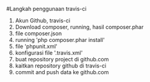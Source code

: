 #Langkah penggunaan travis-ci

1. Akun Github, travis-ci 
2. Download composer, running, hasil
composer.phar
3. file composer.json
4. running 'php composer.phar install'
5. file 'phpunit.xml'
6. konfigurasi file '.travis.xml'
7. buat repository project di github.com
8. kaitkan repository github di travis-ci
9. commit and push data ke github.com
